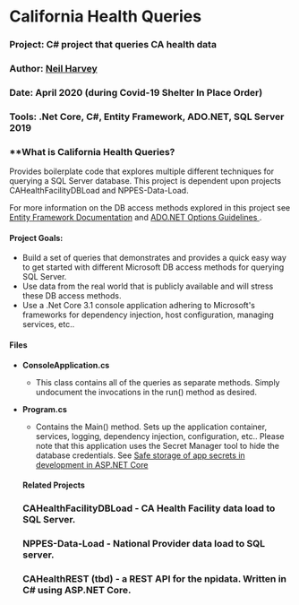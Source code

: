 # California Health Queries
### **Project:** C# project that queries CA health data
### **Author**:     [Neil Harvey](https://www.linkedin.com/in/neil-harvey-07009a2a/)
### **Date**:       April 2020 (during Covid-19 Shelter In Place Order)
### **Tools**:    .Net Core, C#, Entity Framework, ADO.NET, SQL Server 2019
### **What is California Health Queries?
Provides boilerplate code that explores multiple different techniques for querying a SQL Server database.  This project is dependent upon projects CAHealthFacilityDBLoad and NPPES-Data-Load.

For more information on the DB access methods explored in this project see [Entity Framework Documentation](https://docs.microsoft.com/en-us/ef/) and [ADO.NET Options Guidelines ](https://docs.microsoft.com/en-us/dotnet/framework/data/adonet/ado-net-technology-options-and-guidelines).
  


#### Project Goals:
- Build a set of queries that demonstrates and provides a quick easy way to get started with different Microsoft DB access methods for querying SQL Server.
- Use data from the real world that is publicly available and will stress these DB access methods.
- Use a .Net Core 3.1 console application adhering to Microsoft's frameworks for dependency injection, host configuration, managing services, etc..

#### Files
- **ConsoleApplication.cs**
  - This class contains all of the queries as separate methods.  Simply undocument the invocations in the run() method as desired.
- **Program.cs**
    - Contains the Main() method.  Sets up the application container, services, logging, dependency injection, configuration, etc..  Please note that this application uses the Secret Manager tool to hide the database credentials.  See [Safe storage of app secrets in development in ASP.NET Core](https://docs.microsoft.com/en-us/aspnet/core/security/app-secrets?view=aspnetcore-3.1&tabs=windows)



  #### Related Projects
  ### CAHealthFacilityDBLoad - CA Health Facility data load to SQL Server.
  ### NPPES-Data-Load - National Provider data load to SQL server.
  ### CAHealthREST (tbd) - a REST API for the npidata.  Written in C# using ASP.NET Core.

